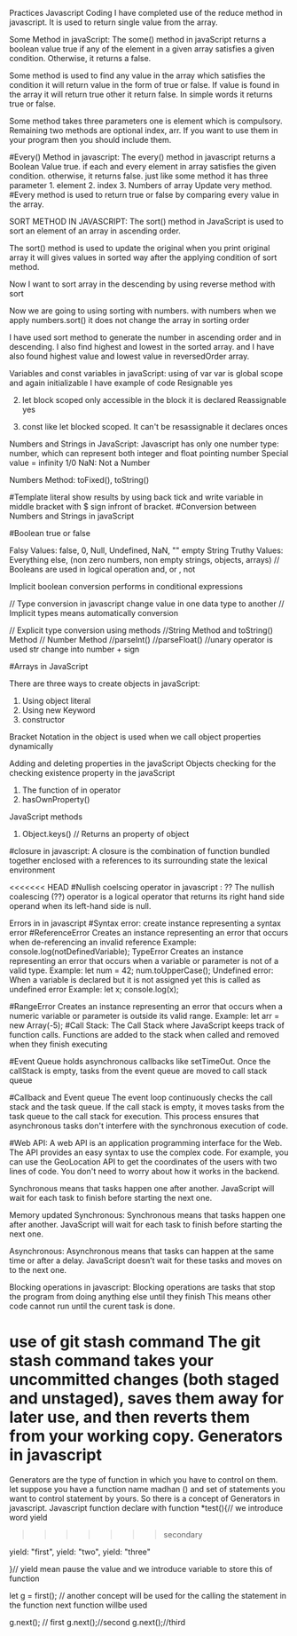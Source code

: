 Practices Javascript Coding 
I have completed use of the reduce method in javascript. It is used to return single value from the array.

Some Method in javaScript:
The some() method in javaScript returns a boolean value true if any of the element in a given array satisfies a given condition. Otherwise, it returns a false.

Some method is used to find any value in the array which satisfies the condition it will return value in the form of true or false. If value is found in the array it will return true other it return false. In simple words it returns true or false.

Some method takes three parameters one is element which is compulsory. Remaining two methods are optional index, arr. If you want to use them in your program then you should include them.

#Every() Method in javascript:
The every() method  in javascript returns a Boolean Value true. if each and every element in array satisfies the given condition. otherwise, it returns false.
just like some method it has three parameter 1. element 2. index 3. Numbers of array
Update very method.
#Every method is used to return true or false by comparing every value in the array.

SORT METHOD IN JAVASCRIPT:
The sort() method in JavaScript is used to sort an element of an array in ascending order.

The sort() method is used to update the original when you print original array it will gives values in sorted way after the applying condition of sort method.

Now I want to sort array in the descending by using reverse method with sort

Now we are going to using sorting with numbers. with numbers when we apply numbers.sort() it does not change the array in sorting order 

I have used sort method to generate the number in ascending order and in descending.  I also find highest and lowest in the sorted array. and I have also found highest value and lowest value in reversedOrder array.



Variables and const variables in javaScript:
using of var var is global scope and again initializable 
I have example of code
Resignable yes

2. let block scoped only accessible in the block it is declared
Reassignable yes

3. const like let blocked scoped. It can't be resassignable
it declares onces


Numbers and Strings in JavaScript:
Javascript has only one number type: number, which can represent both integer and float pointing number
Special  value = infinity 1/0
NaN: Not a Number

Numbers Method: toFixed(), toString()

#Template literal show results by using back tick and write variable in middle bracket with $ sign infront of bracket.
#Conversion between Numbers and Strings in javaScript


#Boolean true or false

Falsy Values: false, 0, Null, Undefined, NaN, "" empty String
Truthy Values: Everything else, (non zero numbers, non empty strings, objects, arrays)
// Booleans are used in logical operation and, or , not


Implicit boolean conversion
performs in conditional expressions

// Type conversion in javascript
change value in one data type to another
// Implicit types means automatically conversion

// Explicit type conversion using methods
//String Method and toString() Method
// Number Method
//parseInt()
//parseFloat()
//unary operator is used str change into number + sign


#Arrays in JavaScript


There are three ways to create objects in javaScript:

1. Using object literal
2. Using new Keyword
3. constructor

Bracket Notation in the object is used when we call object properties dynamically

Adding and deleting properties in the javaScript Objects
checking for the checking existence property in the javaScript

1. The function of in operator
2. hasOwnProperty() 

JavaScript methods
1. Object.keys() // Returns an property of object

#closure in javascript:
A closure is the combination of function bundled together enclosed with a references to its surrounding state the lexical environment

<<<<<<< HEAD
#Nullish coelscing operator in javascript : ??
The nullish coalescing (??) operator is a logical operator that returns its right hand side operand when its left-hand side is null.

Errors in in javascript 
#Syntax error: create instance representing a syntax error
#ReferenceError
Creates an instance representing an error that occurs when de-referencing an invalid reference
Example: console.log(notDefinedVariable);
TypeError
Creates an instance representing an error that occurs when a variable or parameter is not of a valid type.
Example: 
let num = 42;
num.toUpperCase();
Undefined error: When a variable is declared but it is not assigned yet this is called as undefined error
Example:
let x;
console.log(x);

#RangeError
Creates an instance representing an error that occurs when a numeric variable or parameter is outside its valid range.
Example: let arr = new Array(-5);
#Call Stack:
The Call Stack where JavaScript keeps track of function calls. Functions are added to the stack when called and removed when they finish executing

#Event Queue holds asynchronous callbacks like setTimeOut. Once the callStack is empty, tasks from the event queue are moved to call stack queue 

#Callback and Event queue
The event loop continuously checks the call stack and the task queue. If the call stack is empty, it moves tasks from the task queue to the call stack for execution. This process ensures that asynchronous tasks don't interfere with the synchronous execution of code.

#Web API: A web API is an application programming interface for the Web. 
The API provides an easy syntax to use the complex code. For example, you can use the GeoLocation API to get the coordinates of the users with two lines of code. You don't need to worry about how it works in the backend.

Synchronous means that tasks happen one after another. JavaScript will wait for each task to finish before starting the next one.

Memory updated
Synchronous:
Synchronous means that tasks happen one after another. JavaScript will wait for each task to finish before starting the next one.

Asynchronous:
Asynchronous means that tasks can happen at the same time or after a delay. JavaScript doesn’t wait for these tasks and moves on to the next one.

Blocking operations in javascript:
Blocking operations are tasks that stop the program from doing anything else until they finish
This means other code cannot run until the curent task is done.

use of git stash command
The git stash command takes your uncommitted changes (both staged and unstaged), saves them away for later use, and then reverts them from your working copy.
Generators in javascript
=======
Generators are the type of function in which you have to control on them. let suppose you have a function name madhan () and  set of statements you want to control statement by yours. So there is a concept of Generators in javascript. Javascript function declare with function *test(){// we introduce word yield 
>>>>>>> secondary

yield: "first",
yield: "two",
yield: "three"

}// yield mean pause the value and we introduce variable to store this of function 

let g = first();
// another concept will be used for the calling the statement in the function next function willbe used

g.next(); // first
g.next();//second
g.next();//third
